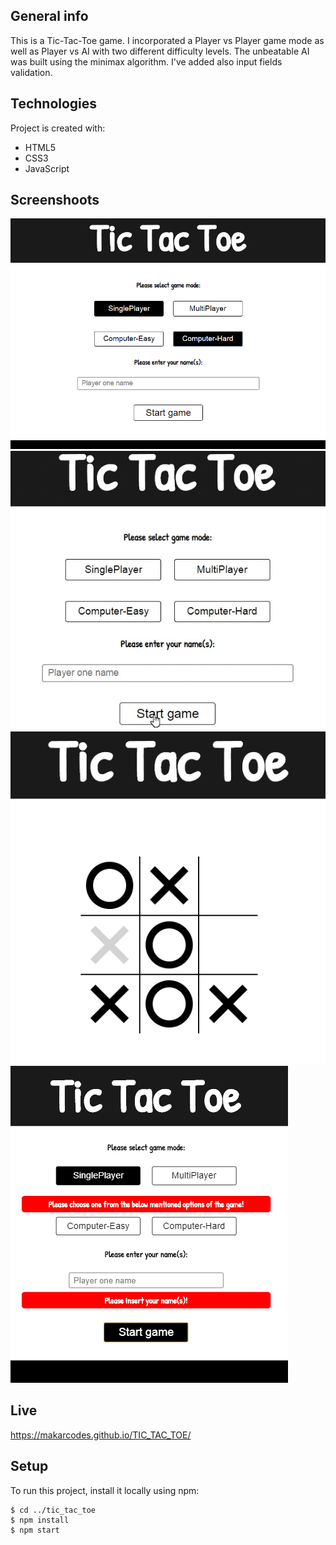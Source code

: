 ## General info
This is a Tic-Tac-Toe game.
I incorporated a Player vs Player game mode as well as Player vs AI with two different difficulty levels. 
The unbeatable AI  was built using the minimax algorithm.
I've added also input fields validation.
	
## Technologies
Project is created with:
* HTML5
* CSS3
* JavaScript

## Screenshoots

![Gif](./img/Tic-Tac-Toe.PNG)
![Game-Settings](./img/vnmFwGcRjv.gif)
![Game-Board](./img/Tic-Tac-Toe2.PNG)
![Game-Validation](./img/Tic-Tac-Toe3.PNG)

## Live
https://makarcodes.github.io/TIC_TAC_TOE/
	
## Setup
To run this project, install it locally using npm:
```
$ cd ../tic_tac_toe
$ npm install
$ npm start
```

